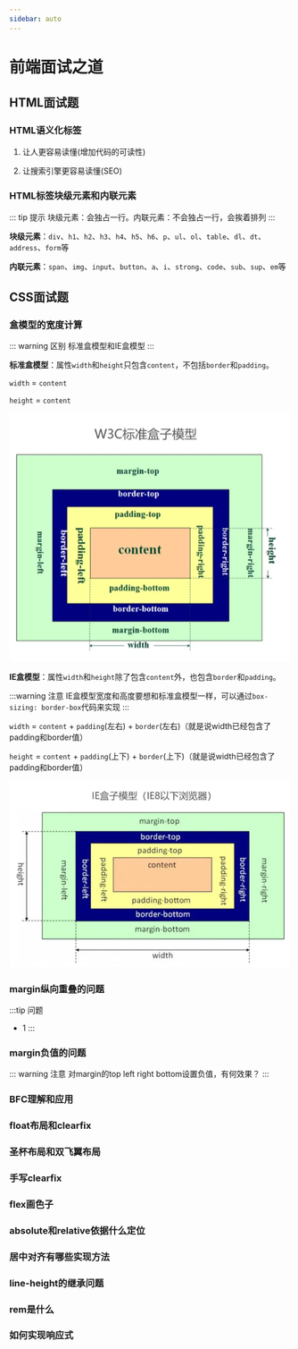 ```yaml
---
sidebar: auto
---
```

# 前端面试之道

## HTML面试题

### HTML语义化标签

1. 让人更容易读懂(增加代码的可读性)

2. 让搜索引擎更容易读懂(SEO)


### HTML标签块级元素和内联元素

::: tip 提示
块级元素：会独占一行。内联元素：不会独占一行，会挨着排列
:::

**块级元素**：`div`、`h1`、`h2`、`h3`、`h4`、`h5`、`h6`、`p`、`ul`、`ol`、`table`、`dl`、`dt`、`address`、`form`等

**内联元素**：`span`、`img`、`input`、`button`、`a`、`i`、`strong`、`code`、`sub`、`sup`、`em`等

## CSS面试题

### 盒模型的宽度计算
::: warning 区别
标准盒模型和IE盒模型
:::

**标准盒模型**：属性`width`和`height`只包含`content`，不包括`border`和`padding`。

`width` = `content`

`height` = `content`

![标准盒模型](../images/interview/1.png)

**IE盒模型**：属性`width`和`height`除了包含`content`外，也包含`border`和`padding`。

:::warning 注意
IE盒模型宽度和高度要想和标准盒模型一样，可以通过`box-sizing: border-box`代码来实现
:::

`width` = `content` + `padding`(左右) + `border`(左右)（就是说width已经包含了padding和border值）

`height` = `content` + `padding`(上下) + `border`(上下)（就是说width已经包含了padding和border值）

![IE盒模型](../images/interview/2.png)


### margin纵向重叠的问题

:::tip 问题
* 1
:::

### margin负值的问题
::: warning 注意
对margin的top left right bottom设置负值，有何效果？
:::

### BFC理解和应用

### float布局和clearfix

### 圣杯布局和双飞翼布局


### 手写clearfix

### flex画色子

### absolute和relative依据什么定位


### 居中对齐有哪些实现方法

### line-height的继承问题


### rem是什么


### 如何实现响应式


### 